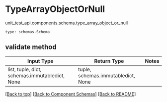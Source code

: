 # TypeArrayObjectOrNull
unit_test_api.components.schema.type_array_object_or_null
```
type: schemas.Schema
```

## validate method
Input Type | Return Type | Notes
------------ | ------------- | -------------
list, tuple, dict, schemas.immutabledict, None | tuple, schemas.immutabledict, None |

[[Back to top]](#top) [[Back to Component Schemas]](../../../README.md#Component-Schemas) [[Back to README]](../../../README.md)
